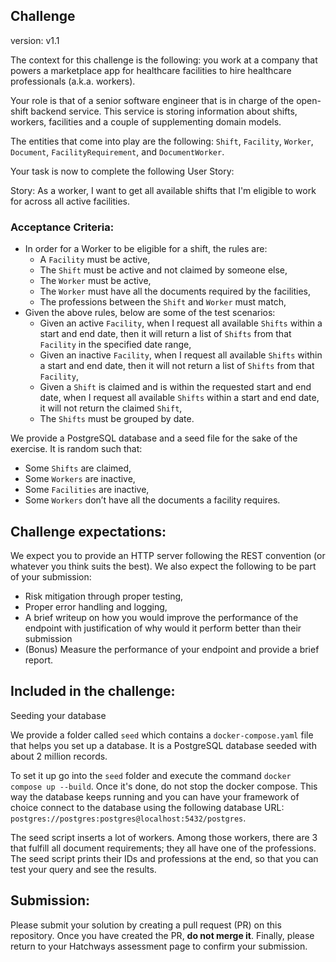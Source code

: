 ## Challenge
<!-- please don't remove the following line-->
version: v1.1

The context for this challenge is the following: you work at a company that powers a marketplace app for healthcare facilities to hire healthcare professionals (a.k.a. workers).

Your role is that of a senior software engineer that is in charge of the open-shift backend service. This service is storing information about shifts, workers, facilities and a couple of supplementing domain models.

The entities that come into play are the following: `Shift`, `Facility`, `Worker`, `Document`, `FacilityRequirement`, and `DocumentWorker`.

Your task is now to complete the following User Story:

Story: As a worker, I want to get all available shifts that I'm eligible to work for across all active facilities.

### Acceptance Criteria:

- In order for a Worker to be eligible for a shift, the rules are:
  - A `Facility` must be active,
  - The `Shift` must be active and not claimed by someone else,
  - The `Worker` must be active,
  - The `Worker` must have all the documents required by the facilities,
  - The professions between the `Shift` and `Worker` must match,
- Given the above rules, below are some of the test scenarios:
  - Given an active `Facility`, when I request all available `Shifts` within a start and end date, then it will return a list of `Shifts` from that `Facility` in the specified date range,
  - Given an inactive `Facility`, when I request all available `Shifts` within a start and end date, then it will not return a list of `Shifts` from that `Facility`,
  - Given a `Shift` is claimed and is within the requested start and end date, when I request all available `Shifts` within a start and end date, it will not return the claimed `Shift`,
  - The `Shifts` must be grouped by date.


We provide a PostgreSQL database and a seed file for the sake of the exercise. It is random such that:

- Some `Shifts` are claimed,
- Some `Workers` are inactive,
- Some `Facilities` are inactive,
- Some `Workers` don’t have all the documents a facility requires.


## Challenge expectations:

We expect you to provide an HTTP server following the REST convention (or whatever you think suits the best). We also expect the following to be part of your submission:

- Risk mitigation through proper testing,
- Proper error handling and logging,
- A brief writeup on how you would improve the performance of the endpoint with justification of why would it perform better than their submission
- (Bonus) Measure the performance of your endpoint and provide a brief report.


## Included in the challenge:

Seeding your database

We provide a folder called `seed` which contains a `docker-compose.yaml` file that helps you set up a database. It is a PostgreSQL database seeded with about 2 million records.

To set it up go into the `seed` folder and execute the command `docker compose up --build`. Once it's done, do not stop the docker compose. This way the database keeps running and you can have your framework of choice connect to the database using the following database URL: `postgres://postgres:postgres@localhost:5432/postgres`.

The seed script inserts a lot of workers. Among those workers, there are 3 that fulfill all document requirements; they all have one of the professions. The seed script prints their IDs and professions at the end, so that you can test your query and see the results.

## Submission:

Please submit your solution by creating a pull request (PR) on this repository. Once you have created the PR, **do not merge it**. Finally, please return to your Hatchways assessment page to confirm your submission.
